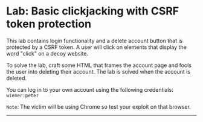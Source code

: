 # Lab: Basic clickjacking with CSRF token protection

This lab contains login functionality and a delete account button that is protected by a CSRF token. A user will click on elements that display the word "click" on a decoy website.

To solve the lab, craft some HTML that frames the account page and fools the user into deleting their account. The lab is solved when the account is deleted.

You can log in to your own account using the following credentials: `wiener:peter`

`Note`: The victim will be using Chrome so test your exploit on that browser.

---
